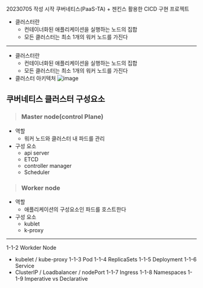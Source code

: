 20230705 작성 시작
쿠버네티스(PaaS-TA) + 젠킨스 활용한 CICD 구현 프로젝트

- 클러스터란
  - 컨테이너화된 애플리케이션을 실행하는 노드의 집합
  - 모든 클러스터는 최소 1개의 워커 노드를 가진다


 
----------------------------------------

- 클러스터란
  - 컨테이너화된 애플리케이션을 실행하는 노드의 집합
  - 모든 클러스터는 최소 1개의 워커 노드를 가진다
- 클러스터 아키텍처
![image](https://github.com/JunPyo0117/CI-CD/assets/71053769/ebe3d9f7-7fff-4695-b952-533cfee44d38)

## 쿠버네티스 클러스터 구성요소

> ### Master node(control Plane)
- 역할
  - 워커 노드와 클러스터 내 파드를 관리
- 구성 요소   
   - api server
  - ETCD
  - controller manager
  - Scheduler
  
> ### Worker node
- 역할
  - 애플리케이션의 구성요소인 파드를 호스트한다
- 구성 요소   
  - kublet
  - k-proxy

----------------------------

  1-1-2 Workder Node
   - kubelet / kube-proxy
  1-1-3 Pod
  1-1-4 ReplicaSets
  1-1-5 Deployment
  1-1-6 Service
   - ClusterIP / Loadbalancer / nodePort
  1-1-7 Ingress
  1-1-8 Namespaces
  1-1-9 Imperative vs Declarative
